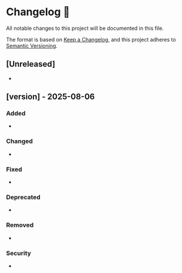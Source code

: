 # Changelog 📝

All notable changes to this project will be documented in this file.

The format is based on [Keep a Changelog](https://keepachangelog.com/en/1.0.0/), and this project adheres to [Semantic Versioning](https://semver.org/spec/v2.0.0.html).

## [Unreleased]

* 

## [version] - 2025-08-06

### Added

* 

### Changed

* 

### Fixed

* 

### Deprecated

* 

### Removed

* 

### Security

* 